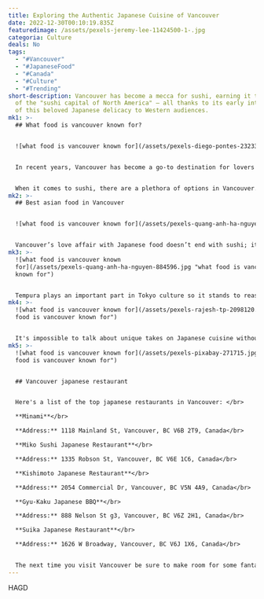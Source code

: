```yaml
---
title: Exploring the Authentic Japanese Cuisine of Vancouver
date: 2022-12-30T00:10:19.835Z
featuredimage: /assets/pexels-jeremy-lee-11424500-1-.jpg
categoria: Culture
deals: No
tags:
  - "#Vancouver"
  - "#JapaneseFood"
  - "#Canada"
  - "#Culture"
  - "#Trending"
short-description: Vancouver has become a mecca for sushi, earning it the title
  of the "sushi capital of North America" – all thanks to its early introduction
  of this beloved Japanese delicacy to Western audiences.
mk1: >-
  ## What food is vancouver known for?


  ![what food is vancouver known for](/assets/pexels-diego-pontes-2323398.jpg "what food is vancouver known for")


  In recent years, Vancouver has become a go-to destination for lovers of Japanese cuisine. From classic sushi restaurants to modern izakayas, the city is home to an ever-expanding range of eateries that offer some of the best Japanese dining experiences outside of Japan. Whether it’s Yakitori, ramen, or tempura you’re after, the quality and authenticity on offer in Vancouver will satisfy even the most discerning of palates.


  When it comes to sushi, there are a plethora of options in Vancouver. From traditional sushi bars serving up fresh sashimi and nigiri to contemporary spots experimenting with new ingredients and flavors, there’s something for everyone's taste. The city is also home to numerous omakase restaurants that have been praised for their innovative approach to classic dishes such as chirashi or kaiseki meals. Not to be missed are Canada’s oldest sushi restaurant Tojo’s and the iconic Marutama Ramen which consistently receives rave reviews from diners all over the world.
mk2: >-
  ## Best asian food in Vancouver


  ![what food is vancouver known for](/assets/pexels-quang-anh-ha-nguyen-884600.jpg "what food is vancouver known for")


  Vancouver’s love affair with Japanese food doesn’t end with sushi; it also stretches into other areas like yakitori (grilled chicken skewers) and ramen. While these two dishes may not be as popular as sushi in North America, they remain staples throughout Japan and now they can easily be found here in Vancouver too! Popular storefronts like Jang Mo Jib serve up some of the most authentic Korean-Japanese dishes this side of Tokyo while establishments like Toratatsu specialize in lively yakitori experiences where guests can savor tender pieces of grilled meat while engaging in lighthearted banter with staff members.
mk3: >-
  ![what food is vancouver known
  for](/assets/pexels-quang-anh-ha-nguyen-884596.jpg "what food is vancouver
  known for")


  Tempura plays an important part in Tokyo culture so it stands to reason that it would feature prominently on Vancouver menus as well. Tempura is a traditional-style deep frying technique where ingredients are lightly battered before being submerged into hot oil — creating deliciously crunchy dishes that wouldn't normally be achievable when cooked at lower temperatures. In Vancouver, tempura specialists such as Kitsuneya have quickly become fan-favorites thanks to their detailed attention to preparation and presentation coupled with bold flavor profiles inspired by Kyoto-style recipes.
mk4: >-
  ![what food is vancouver known for](/assets/pexels-rajesh-tp-2098120.jpg "what
  food is vancouver known for")


  It's impossible to talk about unique takes on Japanese cuisine without mentioning fusion restaurants; establishments like Kishimoto boast uniquely creative concoctions such as beef tartar topped tacos alongside more faithful interpretations of classic dishes like tonkatsu (breaded pork). Fusion eateries often draw inspiration from across Asia resulting in inventive menu items that combine unexpected ingredients yet somehow still feel unmistakably Japanese in spirit—definitely worth trying!
mk5: >-
  ![what food is vancouver known for](/assets/pexels-pixabay-271715.jpg "what
  food is vancouver known for")


  ## Vancouver japanese restaurant


  Here's a list of the top japanese restaurants in Vancouver: </br>

  **Minami**</br>

  **Address:** 1118 Mainland St, Vancouver, BC V6B 2T9, Canada</br>

  **Miko Sushi Japanese Restaurant**</br>

  **Address:** 1335 Robson St, Vancouver, BC V6E 1C6, Canada</br>

  **Kishimoto Japanese Restaurant**</br>

  **Address:** 2054 Commercial Dr, Vancouver, BC V5N 4A9, Canada</br>

  **Gyu-Kaku Japanese BBQ**</br>

  **Address:** 888 Nelson St g3, Vancouver, BC V6Z 2H1, Canada</br>

  **Suika Japanese Restaurant**</br>

  **Address:** 1626 W Broadway, Vancouver, BC V6J 1X6, Canada</br>


  The next time you visit Vancouver be sure to make room for some fantastic Japanese cuisine—the range of flavors available will surprise even seasoned travelers! From well-renowned institution establishments serving up traditional fare through experimental fusion eateries offering innovative takes on classic recipes, Vancouver truly has something for everyone looking for a tantalizing taste of Japan beyond its borders!
---
```

H﻿AGD
